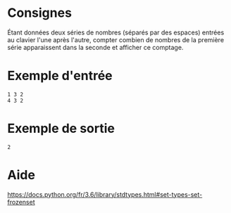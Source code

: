 # Consignes

Étant données deux séries de nombres (séparés par des espaces) entrées au clavier l'une après l'autre, compter combien de nombres de la première série apparaissent dans la seconde et afficher ce comptage.

# Exemple d'entrée

```
1 3 2
4 3 2
```

# Exemple de sortie

```
2
```

# Aide

https://docs.python.org/fr/3.6/library/stdtypes.html#set-types-set-frozenset
